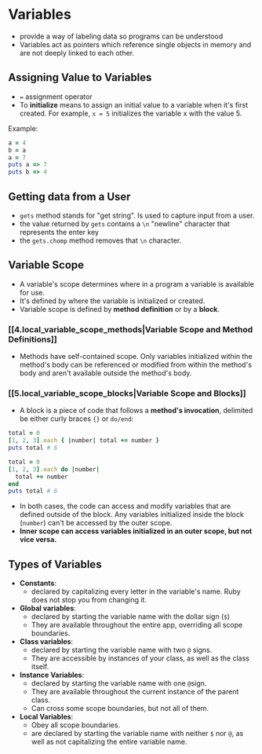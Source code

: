 # Variables

- provide a way of labeling data so programs can be understood
- Variables act as pointers which reference single objects in memory and are not deeply linked to each other. 


## Assigning Value to Variables

- `=` assignment operator
- To **initialize** means to assign an initial value to a variable when it's first created. For example, `x = 5` initializes the variable x with the value 5.

Example:

```ruby
a = 4
b = a
a = 7
puts a => 7
puts b => 4
```

## Getting data from a User

- `gets` method stands for "get string". Is used to capture input from a user.
- the value returned by `gets` contains a `\n` "newline" character that represents the enter key
- the `gets.chomp` method removes that `\n` character.

## Variable Scope

- A variable's scope determines where in a program a variable is available for use.
- It's defined by where the variable is initialized or created.
- Variable scope is defined by **method definition** or by a **block**.

### [[4.local_variable_scope_methods|Variable Scope and Method Definitions]]

- Methods have self-contained scope. Only variables initialized within the method's body can be referenced or modified from within the method's body and aren't available outside the method's body.

### [[5.local_variable_scope_blocks|Variable Scope and Blocks]]

- A block is a piece of code that follows a **method's invocation**, delimited be either curly braces `{}` or `do/end`:

```ruby
total = 0
[1, 2, 3].each { |number| total += number }
puts total # 6
```

```ruby
total = 0
[1, 2, 3].each do |number|
  total += number
end
puts total # 6
```

- In both cases, the code can access and modify variables that are defined outside of the block. Any variables initialized inside the block (`number`) can't be accessed by the outer scope.
- **Inner scope can access variables initialized in an outer scope, but not vice versa.**

## Types of Variables

- **Constants**:
	- declared by capitalizing every letter in the variable's name. Ruby does not stop you from changing it.
- **Global variables**:
	- declared by starting the variable name with the dollar sign (`$`)
	- They are available throughout the entire app, overriding all scope boundaries.
- **Class variables**:
	- declared by starting the variable name with two `@` signs.
	- They are accessible by instances of your class, as well as the class itself.
- **Instance Variables**:
	- declared by starting the variable name with one `@`sign.
	- They are available throughout the current instance of the parent class.
	- Can cross some scope boundaries, but not all of them.
- **Local Variables**:
	- Obey all scope boundaries.
	- are declared by starting the variable name with neither `$` nor `@`, as well as not capitalizing the entire variable name.